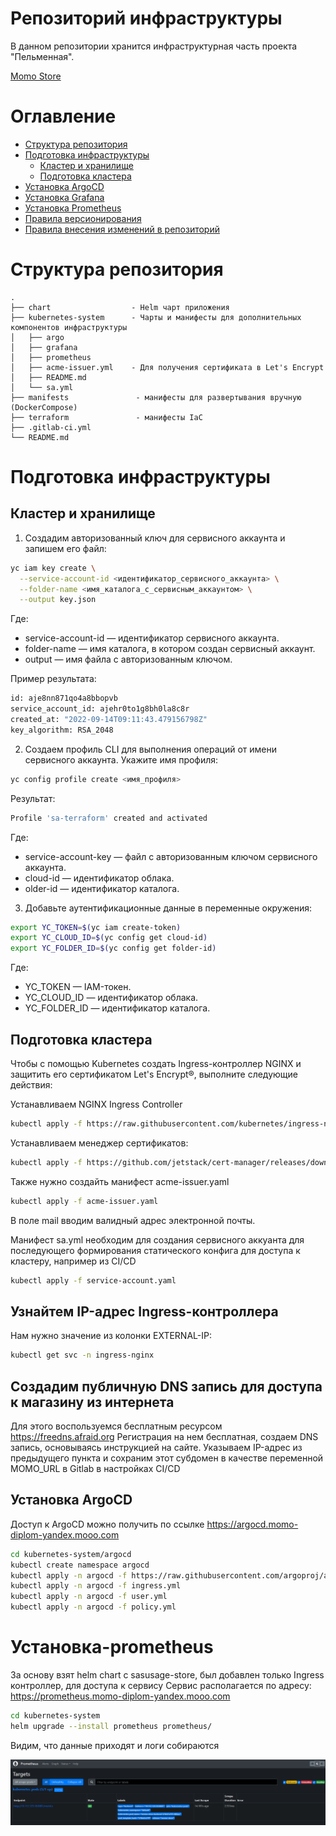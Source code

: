 # Репозиторий инфраструктуры <!-- omit in toc -->

В данном репозитории хранится инфраструктурная часть проекта "Пельменная".

[Momo Store](https://gitlab.praktikum-services.ru/std-018-014/momo-store)

# Оглавление <!-- omit in toc -->

- [Cтруктура репозитория](#cтруктура-репозитория)
- [Подготовка инфраструктуры](#подготовка-инфраструктуры)
  - [Кластер и хранилище](#кластер-и-хранилище)
  - [Подготовка кластера](#подготовка-кластера)
- [Установка ArgoCD](#установка-argocd)
- [Установка Grafana](#установка-grafana)
- [Установка Prometheus](#установка-prometheus)
- [Правила версионирования](#правила-версионирования)
- [Правила внесения изменений в репозиторий](#правила-внесения-изменений-в-репозиторий)


# Cтруктура репозитория

```
.
├── chart                  - Helm чарт приложения
├── kubernetes-system      - Чарты и манифесты для дополнительных компонентов инфраструктуры
│   ├── argo
│   ├── grafana
│   ├── prometheus
│   ├── acme-issuer.yml    - Для получения сертификата в Let's Encrypt
│   ├── README.md
│   └── sa.yml
├── manifests               - манифесты для развертывания вручную (DockerCompose)
├── terraform               - манифесты IaC
├── .gitlab-ci.yml
└── README.md
```

# Подготовка инфраструктуры

## Кластер и хранилище

1. Создадим авторизованный ключ для сервисного аккаунта и запишем его файл:

```bash
yc iam key create \
  --service-account-id <идентификатор_сервисного_аккаунта> \
  --folder-name <имя_каталога_с_сервисным_аккаунтом> \
  --output key.json
```
Где:

  - service-account-id — идентификатор сервисного аккаунта.
  - folder-name — имя каталога, в котором создан сервисный аккаунт.
  - output — имя файла с авторизованным ключом.


Пример результата:

```bash
id: aje8nn871qo4a8bbopvb
service_account_id: ajehr0to1g8bh0la8c8r
created_at: "2022-09-14T09:11:43.479156798Z"
key_algorithm: RSA_2048
```
2. Создаем профиль CLI для выполнения операций от имени сервисного аккаунта. Укажите имя профиля:

```bash
yc config profile create <имя_профиля>
```

Результат:

```bash
Profile 'sa-terraform' created and activated
```

Где:
  - service-account-key — файл с авторизованным ключом сервисного аккаунта.
  - cloud-id — идентификатор облака.
  - older-id — идентификатор каталога.

3. Добавьте аутентификационные данные в переменные окружения:

```bash
export YC_TOKEN=$(yc iam create-token)
export YC_CLOUD_ID=$(yc config get cloud-id)
export YC_FOLDER_ID=$(yc config get folder-id)
```

Где:

  - YC_TOKEN — IAM-токен.
  - YC_CLOUD_ID — идентификатор облака.
  - YC_FOLDER_ID — идентификатор каталога.

## Подготовка кластера

Чтобы с помощью Kubernetes создать Ingress-контроллер NGINX и защитить его сертификатом Let's Encrypt®, выполните следующие действия:

 Устанавливаем NGINX Ingress Controller

```bash
kubectl apply -f https://raw.githubusercontent.com/kubernetes/ingress-nginx/controller-v1.5.1/deploy/static/provider/cloud/deploy.yaml
```

Устанавливаем менеджер сертификатов:

```bash
kubectl apply -f https://github.com/jetstack/cert-manager/releases/download/v1.6.1/cert-manager.yaml
```

Также нужно создайть манифест acme-issuer.yaml

```bash
kubectl apply -f acme-issuer.yaml
```
В поле mail вводим валидный адрес электронной почты. 

Манифест sa.yml необходим для создания сервисного аккуанта для последующего формирования статического конфига для доступа к кластеру, например из CI/CD

```bash
kubectl apply -f service-account.yaml
```

## Узнайтем IP-адрес Ingress-контроллера

Нам нужно значение из колонки EXTERNAL-IP:

```bash
kubectl get svc -n ingress-nginx
```
## Создадим публичную DNS запись для доступа к магазину из интернета

Для этого воспользуемся бесплатным ресурсом https://freedns.afraid.org
Регистрация на нем бесплатная, создаем DNS запись, основываясь инструкцией на сайте.
Указываем IP-адрес из предыдущего пункта и сохраним этот субдомен в качестве переменной MOMO_URL в Gitlab в настройках CI/CD


## Установка ArgoCD

Доступ к ArgoCD можно получить по ссылке https://argocd.momo-diplom-yandex.mooo.com
```bash
cd kubernetes-system/argocd
kubectl create namespace argocd
kubectl apply -n argocd -f https://raw.githubusercontent.com/argoproj/argo-cd/stable/manifests/install.yaml
kubectl apply -n argocd -f ingress.yml
kubectl apply -n argocd -f user.yml
kubectl apply -n argocd -f policy.yml
```
# Установка-prometheus

За основу взят helm chart с sasusage-store, был добавлен только Ingress контроллер, для доступа к сервису
Сервис располагается по адресу: https://prometheus.momo-diplom-yandex.mooo.com

```bash
cd kubernetes-system
helm upgrade --install prometheus prometheus/
```
Видим, что данные приходят и логи собираются

![image.png](./image.png)
